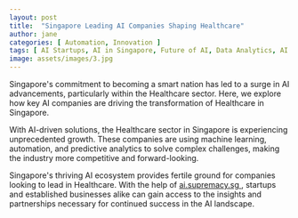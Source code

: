 ```yaml
---
layout: post
title:  "Singapore Leading AI Companies Shaping Healthcare"
author: jane
categories: [ Automation, Innovation ]
tags: [ AI Startups, AI in Singapore, Future of AI, Data Analytics, AI Trends ]
image: assets/images/3.jpg
---
```


Singapore's commitment to becoming a smart nation has led to a surge in AI advancements, particularly within the Healthcare sector. Here, we explore how key AI companies are driving the transformation of Healthcare in Singapore.

With AI-driven solutions, the Healthcare sector in Singapore is experiencing unprecedented growth. These companies are using machine learning, automation, and predictive analytics to solve complex challenges, making the industry more competitive and forward-looking.

Singapore's thriving AI ecosystem provides fertile ground for companies looking to lead in Healthcare. With the help of <a href="https://ai.supremacy.sg" target="_blank"> ai.supremacy.sg </a>, startups and established businesses alike can gain access to the insights and partnerships necessary for continued success in the AI landscape.
